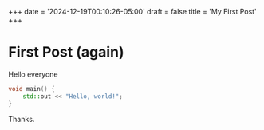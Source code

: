 +++
date = '2024-12-19T00:10:26-05:00'
draft = false
title = 'My First Post'
+++

# First Post (again)

Hello everyone


```cpp
void main() {
    std::out << "Hello, world!";
}
```

Thanks.